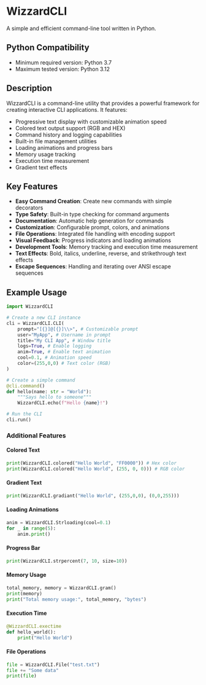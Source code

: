 # WizzardCLI

A simple and efficient command-line tool written in Python.

## Python Compatibility

- Minimum required version: Python 3.7
- Maximum tested version: Python 3.12

## Description

WizzardCLI is a command-line utility that provides a powerful framework for creating interactive CLI applications. It features:

- Progressive text display with customizable animation speed
- Colored text output support (RGB and HEX)
- Command history and logging capabilities
- Built-in file management utilities
- Loading animations and progress bars
- Memory usage tracking
- Execution time measurement
- Gradient text effects

## Key Features

- **Easy Command Creation**: Create new commands with simple decorators
- **Type Safety**: Built-in type checking for command arguments
- **Documentation**: Automatic help generation for commands
- **Customization**: Configurable prompt, colors, and animations
- **File Operations**: Integrated file handling with encoding support
- **Visual Feedback**: Progress indicators and loading animations
- **Development Tools**: Memory tracking and execution time measurement
- **Text Effects**: Bold, italics, underline, reverse, and strikethrough text effects
- **Escape Sequences**: Handling and iterating over ANSI escape sequences

## Example Usage
```python
import WizzardCLI

# Create a new CLI instance
cli = WizzardCLI.CLI(
    prompt="[{}]@[{}]\\>", # Customizable prompt
    user="MyApp", # Username in prompt
    title="My CLI App", # Window title
    logs=True, # Enable logging
    anim=True, # Enable text animation
    cool=0.1, # Animation speed
    color=(255,0,0) # Text color (RGB)
)

# Create a simple command
@cli.command()
def hello(name: str = "World"):
    """Says hello to someone"""
    WizzardCLI.echo(f"Hello {name}!")

# Run the CLI
cli.run()
```

### Additional Features

#### Colored Text
```python
print(WizzardCLI.colored("Hello World", "FF0000")) # Hex color
print(WizzardCLI.colored("Hello World", (255, 0, 0))) # RGB color
```

#### Gradient Text
```python
print(WizzardCLI.gradiant("Hello World", (255,0,0), (0,0,255)))
```

#### Loading Animations
```python
anim = WizzardCLI.Strloading(cool=0.1)
for _ in range(5):
    anim.print()
```

#### Progress Bar
```python
print(WizzardCLI.strpercent(7, 10, size=10))
```

#### Memory Usage
```python
total_memory, memory = WizzardCLI.gram()
print(memory)
print("Total memory usage:", total_memory, "bytes")
```

#### Execution Time
```python
@WizzardCLI.exectime
def hello_world():
    print("Hello World")
```

#### File Operations
```python
file = WizzardCLI.File("test.txt")
file += "Some data"
print(file)
```
